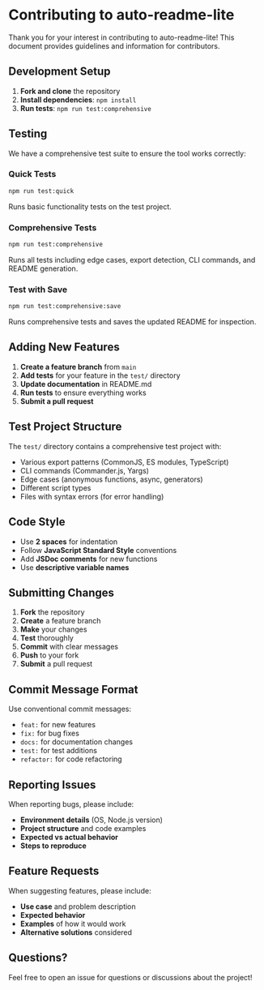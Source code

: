 # Contributing to auto-readme-lite

Thank you for your interest in contributing to auto-readme-lite! This document provides guidelines and information for contributors.

## Development Setup

1. **Fork and clone** the repository
2. **Install dependencies**: `npm install`
3. **Run tests**: `npm run test:comprehensive`

## Testing

We have a comprehensive test suite to ensure the tool works correctly:

### Quick Tests
```bash
npm run test:quick
```
Runs basic functionality tests on the test project.

### Comprehensive Tests
```bash
npm run test:comprehensive
```
Runs all tests including edge cases, export detection, CLI commands, and README generation.

### Test with Save
```bash
npm run test:comprehensive:save
```
Runs comprehensive tests and saves the updated README for inspection.

## Adding New Features

1. **Create a feature branch** from `main`
2. **Add tests** for your feature in the `test/` directory
3. **Update documentation** in README.md
4. **Run tests** to ensure everything works
5. **Submit a pull request**

## Test Project Structure

The `test/` directory contains a comprehensive test project with:
- Various export patterns (CommonJS, ES modules, TypeScript)
- CLI commands (Commander.js, Yargs)
- Edge cases (anonymous functions, async, generators)
- Different script types
- Files with syntax errors (for error handling)

## Code Style

- Use **2 spaces** for indentation
- Follow **JavaScript Standard Style** conventions
- Add **JSDoc comments** for new functions
- Use **descriptive variable names**

## Submitting Changes

1. **Fork** the repository
2. **Create** a feature branch
3. **Make** your changes
4. **Test** thoroughly
5. **Commit** with clear messages
6. **Push** to your fork
7. **Submit** a pull request

## Commit Message Format

Use conventional commit messages:
- `feat:` for new features
- `fix:` for bug fixes
- `docs:` for documentation changes
- `test:` for test additions
- `refactor:` for code refactoring

## Reporting Issues

When reporting bugs, please include:
- **Environment details** (OS, Node.js version)
- **Project structure** and code examples
- **Expected vs actual behavior**
- **Steps to reproduce**

## Feature Requests

When suggesting features, please include:
- **Use case** and problem description
- **Expected behavior**
- **Examples** of how it would work
- **Alternative solutions** considered

## Questions?

Feel free to open an issue for questions or discussions about the project! 